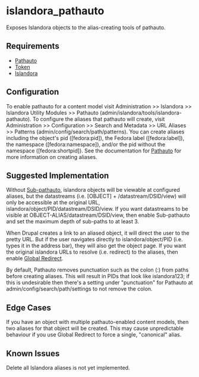 islandora_pathauto
==================

Exposes Islandora objects to the alias-creating tools of pathauto. 


Requirements
------------

* [Pathauto](https://www.drupal.org/project/pathauto)
* [Token](https://www.drupal.org/project/token)
* [Islandora](https://github.com/Islandora/islandora)

Configuration
-------------

To enable pathauto for a content model visit Administration >> Islandora >> Islandora Utility 
Modules >> Pathauto (admin/islandora/tools/islandora-pathauto). To configure the aliases that pathauto
will create, visit Administration >> Configuration >> Search and Metadata >> URL Aliases >> Patterns 
(admin/config/search/path/patterns). You can create aliases including the object's pid ([fedora:pid]), 
the Fedora label ([fedora:label]), the namespace ([fedora:namespace]), and/or the pid without the 
namespace ([fedora:shortpid]). See the documentation for 
[Pathauto](https://www.drupal.org/documentation/modules/pathauto) for more information on creating aliases.

Suggested Implementation
------------------------

Without [Sub-pathauto](https://www.drupal.org/project/subpathauto), islandora objects will be viewable at configured aliases,
but the datastreams (i.e. [OBJECT] + /datastream/DSID/view) will only be accessible at the original URL, islandora/object/PID/datastream/DSID/view. If you want datastreams to be visible at OBJECT-ALIAS/datastream/DSID/view, 
then enable Sub-pathauto and set the  maximum depth of sub-paths to at least 3.

When Drupal creates a link to an aliased object, it will direct the user to the pretty URL. But if the user navigates directly to islandora/object/PID (i.e. types it in the address bar), they will also get the object page. If you want the original islandora URLs to resolve (i.e. redirect) to the aliases, 
then enable [Global Redirect](https://www.drupal.org/project/globalredirect). 

By default, Pathauto removes punctuation such as the colon (:) from paths before creating aliases. This will result
in PIDs that look like islandora123; if this is undesirable then there's a setting under "punctuation" for Pathauto 
at admin/config/search/path/settings to not remove the colon.
 

Edge Cases
----------

If you have an object with multiple pathauto-enabled content models, then two aliases for that object will be created.
This may cause unpredictable behaviour if you use Global Redirect to force a single, "canonical" alias. 

Known Issues
------------

Delete all Islandora aliases is not yet implemented.

